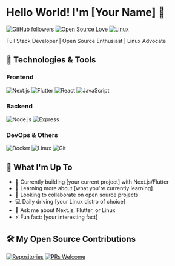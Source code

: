 # Hello World! I'm [Your Name] 👋

[![GitHub followers](https://img.shields.io/github/followers/yourusername?style=social)](https://github.com/yourusername)
[![Open Source Love](https://badges.frapsoft.com/os/v2/open-source.svg?v=103)](https://github.com/yourusername)
[![Linux](https://img.shields.io/badge/Linux-FCC624?style=flat&logo=linux&logoColor=black)](https://www.linux.org/)

Full Stack Developer | Open Source Enthusiast | Linux Advocate

## 🚀 Technologies & Tools

### Frontend
![Next.js](https://img.shields.io/badge/Next.js-000000?style=for-the-badge&logo=nextdotjs&logoColor=white)
![Flutter](https://img.shields.io/badge/Flutter-02569B?style=for-the-badge&logo=flutter&logoColor=white)
![React](https://img.shields.io/badge/React-20232A?style=for-the-badge&logo=react&logoColor=61DAFB)
![JavaScript](https://img.shields.io/badge/JavaScript-F7DF1E?style=for-the-badge&logo=javascript&logoColor=black)

### Backend
![Node.js](https://img.shields.io/badge/Node.js-339933?style=for-the-badge&logo=nodedotjs&logoColor=white)
![Express](https://img.shields.io/badge/Express-000000?style=for-the-badge&logo=express&logoColor=white)

### DevOps & Others
![Docker](https://img.shields.io/badge/Docker-2496ED?style=for-the-badge&logo=docker&logoColor=white)
![Linux](https://img.shields.io/badge/Linux-FCC624?style=for-the-badge&logo=linux&logoColor=black)
![Git](https://img.shields.io/badge/Git-F05032?style=for-the-badge&logo=git&logoColor=white)

## 🌱 What I'm Up To

- 🔭 Currently building [your current project] with Next.js/Flutter
- 🌱 Learning more about [what you're currently learning]
- 👯 Looking to collaborate on open source projects
- 💻 Daily driving [your Linux distro of choice]
- 💬 Ask me about Next.js, Flutter, or Linux
- ⚡ Fun fact: [your interesting fact]

## 🛠️ My Open Source Contributions

[![Repositories](https://badgen.net/badge/icon/github?icon=github&label=My%20Repos)](https://github.com/yourusername?tab=repositories)
[![PRs Welcome](https://img.shields.io/badge/PRs-welcome-brightgreen.svg?style=flat)](http://makeapullrequest.com)
